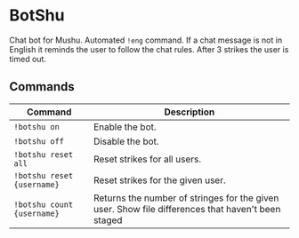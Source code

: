 # BotShu

Chat bot for Mushu. Automated `!eng` command. If a chat message is not in English it reminds the user to follow the chat rules. After 3 strikes the user is timed out.

## Commands

| Command                    | Description                                                                                       |
| -------------------------- | ------------------------------------------------------------------------------------------------- |
| `!botshu on`               | Enable the bot.                                                                                   |
| `!botshu off`              | Disable the bot.                                                                                  |
| `!botshu reset all`        | Reset strikes for all users.                                                                      |
| `!botshu reset {username}` | Reset strikes for the given user.                                                                 |
| `!botshu count {username}` | Returns the number of stringes for the given user. Show file differences that haven't been staged |
